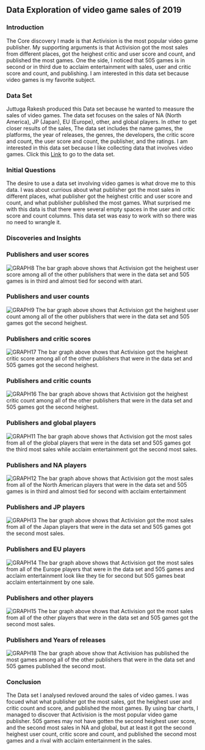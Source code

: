 ## Data Exploration of video game sales of 2019
### Introduction
  The Core discovery I made is that Activision is the most popular video game publisher. My supporting arguments is that Activision got the most sales from different places, got the heighest critic and user score and count, and published the most games. One the side, I noticed that 505 games is in second or in third due to acclaim entertainment with sales, user and critic score and count, and publishing. I am interested in this data set because video games is my favorite subject.

### Data Set
  Juttuga Rakesh produced this Data set because he wanted to measure the sales of video games. The data set focuses on the sales of NA (North America), JP (Japan), EU (Europe), other, and global players. In other to get closer results of the sales, The data set includes the name games, the platforms, the year of releases, the genres, the developers, the critic score and count, the user score and count, the publisher, and the ratings. I am interested in this data set because I like collecting data that involves video games. Click this [Link](https://www.kaggle.com/juttugarakesh/video-game-data?select=video_game.csv) to go to the data set.
  
### Initial Questions
  The desire to use a data set involving video games is what drove me to this data. I was about currious about what publisher got the most sales in different places, what publisher got the heighest critic and user score and count, and what publisher published the most games. What surprised me with this data is that there were several empty spaces in the user and critic score and count columns. This data set was easy to work with so there was no need to wrangle it.
  
### Discoveries and Insights
### Publishers and user scores
![GRAPH8](graph8.png)
 The bar graph above shows that Activision got the heighest user score among all of the other publishers that were in the data set and 505 games is in third and almost tied for second with atari.
 
### Publishers and user counts
![GRAPH9](graph9.png)
The bar graph above shows that Activision got the heighest user count among all of the other publishers that were in the data set and 505 games got the second heighest.

### Publishers and critic scores
![GRAPH17](graph17.png)
The bar graph above shows that Activision got the heighest critic score among all of the other publishers that were in the data set and 505 games got the second heighest.

### Publishers and critic counts
![GRAPH16](graph16.png)
The bar graph above shows that Activision got the heighest critic count among all of the other publishers that were in the data set and 505 games got the second heighest.

### Publishers and global players
![GRAPH11](graph11.png)
The bar graph above shows that Activision got the most sales from all of the global players that were in the data set and 505 games got the third most sales while acclaim entertainment got the second most sales.

### Publishers and NA players
![GRAPH12](graph12.png)
The bar graph above shows that Activision got the most sales from all of the North American players that were in the data set and 505 games is in third and almost tied for second with acclaim entertainment 

### Publishers and JP players
![GRAPH13](graph13.png)
The bar graph above shows that Activision got the most sales from all of the Japan players that were in the data set and 505 games got the second most sales.

### Publishers and EU players
![GRAPH14](graph14.png)
The bar graph above shows that Activision got the most sales from all of the Europe players that were in the data set and 505 games and acclaim entertainment look like they tie for second but 505 games beat acclaim entertainment by one sale.

### Publishers and other players
![GRAPH15](graph15.png)
The bar graph above shows that Activision got the most sales from all of the other players that were in the data set and 505 games got the second most sales.

### Publishers and Years of releases
![GRAPH18](graph18.png)
The bar graph above show that Activision has published the most games among all of the other publishers that were in the data set and 505 games published the second most.

### Conclusion
  The Data set I analysed revloved around the sales of video games. I was focued what what publisher got the most sales, got the heighest user and critic count and score, and published the most games. By using bar charts, I managed to discover that Activision is the most popular video game publisher. 505 games may not have gotten the second heighest user score, and the second most sales in NA and global, but at least it got the second heighest user count, critic score and count, and published the second most games and a rival with acclaim entertainment in the sales.
